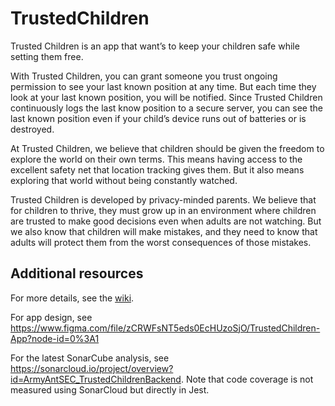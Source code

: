 # TrustedChildren

Trusted Children is an app that want’s to keep your children safe while setting them free.

With Trusted Children, you can grant someone you trust ongoing permission to see your last known position at any time. But each time they look at your last known position, you will be notified. Since Trusted Children continuously logs the last know position to a secure server, you can see the last known position even if your child’s device runs out of batteries or is destroyed.

At Trusted Children, we believe that children should be given the freedom to explore the world on their own terms. This means having access to the excellent safety net that location tracking gives them. But it also means exploring that world without being constantly watched.

Trusted Children is developed by privacy-minded parents. We believe that for children to thrive, they must grow up in an environment where children are trusted to make good decisions even when adults are not watching. But we also know that children will make mistakes, and they need to know that adults will protect them from the worst consequences of those mistakes.

## Additional resources

For more details, see the [wiki](https://github.com/ArmyAntSEC/TrustedChildren/wiki).

For app design, see https://www.figma.com/file/zCRWFsNT5eds0EcHUzoSjO/TrustedChildren-App?node-id=0%3A1

For the latest SonarCube analysis, see https://sonarcloud.io/project/overview?id=ArmyAntSEC_TrustedChildrenBackend. Note that code coverage is not measured using SonarCloud but directly in Jest.
